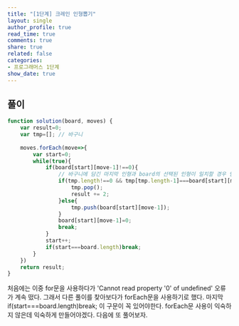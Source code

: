 ```yaml
---
title: "[1단계] 크레인 인형뽑기"
layout: single
author_profile: true
read_time: true
comments: true
share: true
related: false
categories:
- 프로그래머스 1단계
show_date: true
---
```


## 풀이
```js
function solution(board, moves) {
    var result=0;
    var tmp=[]; // 바구니
    
    moves.forEach(move=>{
        var start=0;
        while(true){
            if(board[start][move-1]!==0){
                // 바구니에 담긴 마지막 인형과 board의 선택된 인형이 일치할 경우 인형 삭제
                if(tmp.length!==0 && tmp[tmp.length-1]===board[start][move-1]){
                    tmp.pop();
                    result += 2;
                }else{
                    tmp.push(board[start][move-1]);
                }
                board[start][move-1]=0;
                break;
            }
            start++;
            if(start===board.length)break;          
        }
    })
    return result;
}
```
처음에는 이중 for문을 사용하다가 'Cannot read property '0' of undefined' 오류가 계속 떴다. 그래서 다른 풀이를 찾아보다가 forEach문을 사용하기로 했다. 마지막 if(start===board.length)break; 이 구문이 꼭 있어야한다. forEach문 사용이 익숙하지 않은데 익숙하게 만들어야겠다. 다음에 또 풀어보자.